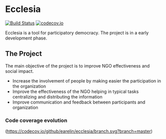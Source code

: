 Ecclesia
===============================

[![Build Status](https://travis-ci.org/earelin/ecclesia.svg)](https://travis-ci.org/earelin/ecclesia)
[![codecov.io](https://codecov.io/github/earelin/ecclesia/coverage.svg)](https://codecov.io/github/earelin/ecclesia)

Ecclesia is a tool for participatory democracy. 
The project is in a early development phase.

## The Project

The main objective of the project is to improve NGO effectiveness and social impact.

- Increase the involvement of people by making easier the participation in the organization
- Improve the effectiveness of the NGO helping in typical tasks centralizing and distributing the information
- Improve communication and feedback between participants and organization

### Code coverage evolution

(https://codecov.io/github/earelin/ecclesia/branch.svg?branch=master)
